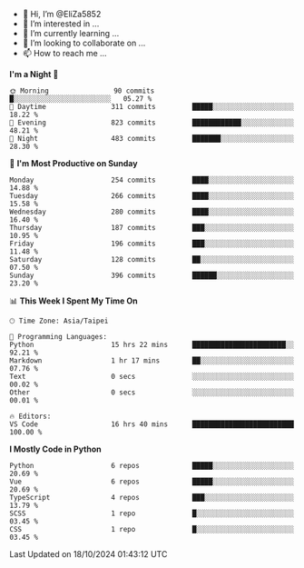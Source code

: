 - 👋 Hi, I’m @EliZa5852
- 👀 I’m interested in ...
- 🌱 I’m currently learning ...
- 💞️ I’m looking to collaborate on ...
- 📫 How to reach me ...

<!--START_SECTION:waka-->
**I'm a Night 🦉** 

```text
🌞 Morning                90 commits          █░░░░░░░░░░░░░░░░░░░░░░░░   05.27 % 
🌆 Daytime                311 commits         █████░░░░░░░░░░░░░░░░░░░░   18.22 % 
🌃 Evening                823 commits         ████████████░░░░░░░░░░░░░   48.21 % 
🌙 Night                  483 commits         ███████░░░░░░░░░░░░░░░░░░   28.30 % 
```
📅 **I'm Most Productive on Sunday** 

```text
Monday                   254 commits         ████░░░░░░░░░░░░░░░░░░░░░   14.88 % 
Tuesday                  266 commits         ████░░░░░░░░░░░░░░░░░░░░░   15.58 % 
Wednesday                280 commits         ████░░░░░░░░░░░░░░░░░░░░░   16.40 % 
Thursday                 187 commits         ███░░░░░░░░░░░░░░░░░░░░░░   10.95 % 
Friday                   196 commits         ███░░░░░░░░░░░░░░░░░░░░░░   11.48 % 
Saturday                 128 commits         ██░░░░░░░░░░░░░░░░░░░░░░░   07.50 % 
Sunday                   396 commits         ██████░░░░░░░░░░░░░░░░░░░   23.20 % 
```


📊 **This Week I Spent My Time On** 

```text
🕑︎ Time Zone: Asia/Taipei

💬 Programming Languages: 
Python                   15 hrs 22 mins      ███████████████████████░░   92.21 % 
Markdown                 1 hr 17 mins        ██░░░░░░░░░░░░░░░░░░░░░░░   07.76 % 
Text                     0 secs              ░░░░░░░░░░░░░░░░░░░░░░░░░   00.02 % 
Other                    0 secs              ░░░░░░░░░░░░░░░░░░░░░░░░░   00.01 % 

🔥 Editors: 
VS Code                  16 hrs 40 mins      █████████████████████████   100.00 % 
```

**I Mostly Code in Python** 

```text
Python                   6 repos             █████░░░░░░░░░░░░░░░░░░░░   20.69 % 
Vue                      6 repos             █████░░░░░░░░░░░░░░░░░░░░   20.69 % 
TypeScript               4 repos             ███░░░░░░░░░░░░░░░░░░░░░░   13.79 % 
SCSS                     1 repo              █░░░░░░░░░░░░░░░░░░░░░░░░   03.45 % 
CSS                      1 repo              █░░░░░░░░░░░░░░░░░░░░░░░░   03.45 % 
```




 Last Updated on 18/10/2024 01:43:12 UTC
<!--END_SECTION:waka-->
